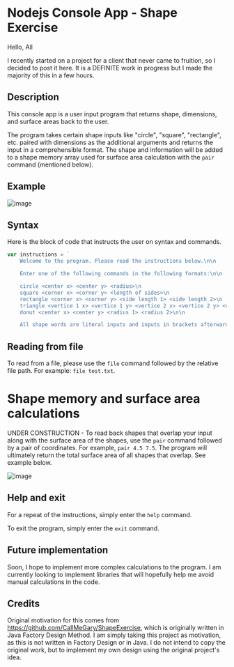# Nodejs Console App - Shape Exercise
Hello, All

I recently started on a project for a client that never came to fruition, so I decided to post it here. It is a DEFINITE work in progress but I made the majority of this in a few hours.

## Description
This console app is a user input program that returns shape, dimensions, and surface areas back to the user.

The program takes certain shape inputs like "circle", "square", "rectangle", etc. paired with dimensions as the additional arguments and returns the input in a comprehensible format. The shape and information will be added to a shape memory array used for surface area calculation with the ```pair``` command (mentioned below).

## Example
![image](https://user-images.githubusercontent.com/25441533/179361273-d3230667-45e1-42fe-9359-a992a5a05a29.png)


## Syntax
Here is the block of code that instructs the user on syntax and commands.
```javascript
var instructions = `
    Welcome to the program. Please read the instructions below.\n\n

    Enter one of the following commands in the following formats:\n\n

    circle <center x> <center y> <radius>\n
    square <corner x> <corner y> <length of sides>\n
    rectangle <corner x> <corner y> <side length 1> <side length 2>\n
    triangle <vertice 1 x> <vertice 1 y> <vertice 2 x> <vertice 2 y> <vertice 3 x> <vertice 3 y>\n
    donut <center x> <center y> <radius 1> <radius 2>\n\n

    All shape words are literal inputs and inputs in brackets afterward are numeric (e.g. 4.5, 7, etc.)\n\n`;
```

## Reading from file
To read from a file, please use the ```file``` command followed by the relative file path. For example: ```file test.txt```.

# Shape memory and surface area calculations
UNDER CONSTRUCTION - To read back shapes that overlap your input along with the surface area of the shapes, use the ```pair``` command followed by a pair of coordinates. For example, ```pair 4.5 7.5```. The program will ultimately return the total surface area of all shapes that overlap. See example below.

![image](https://user-images.githubusercontent.com/25441533/179364080-d1336dbf-cb0e-4e97-afc3-8fa60e772137.png)


## Help and exit
For a repeat of the instructions, simply enter the ```help``` command.

To exit the program, simply enter the ```exit``` command.

## Future implementation
Soon, I hope to implement more complex calculations to the program. I am currently looking to implement libraries that will hopefully help me avoid manual calculations in the code. 

## Credits
Original motivation for this comes from https://github.com/CallMeGary/ShapeExercise, which is originally written in Java Factory Design Method. I am simply taking this project as motivation, as this is not written in Factory Design or in Java. I do not intend to copy the original work, but to implement my own design using the original project's idea. 


